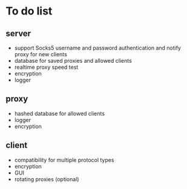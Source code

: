 # To do list

## server
- support Socks5 username and password authentication and notify proxy for new clients
- database for saved proxies and allowed clients
- realtime proxy speed test
- encryption
- logger

## proxy
- hashed database for allowed clients
- logger
- encryption

## client
- compatibility for multiple protocol types 
- encryption
- GUI
- rotating proxies (optional)
